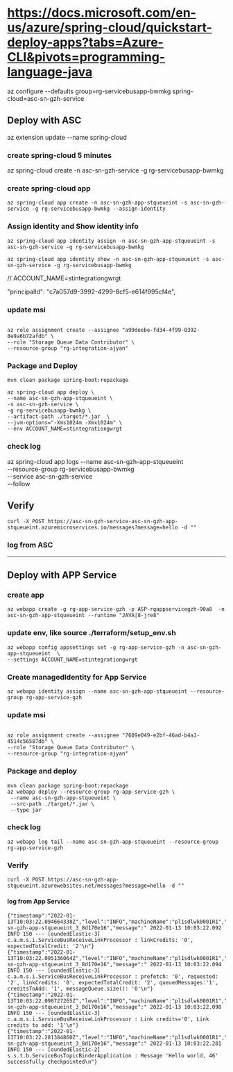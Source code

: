 # https://docs.microsoft.com/en-us/azure/spring-cloud/quickstart-deploy-apps?tabs=Azure-CLI&pivots=programming-language-java


az configure --defaults group=rg-servicebusapp-bwmkg spring-cloud=asc-sn-gzh-service

## Deploy with ASC
az extension update --name spring-cloud

### create spring-cloud 5 minutes
az spring-cloud create -n asc-sn-gzh-service -g rg-servicebusapp-bwmkg

### create spring-cloud app
```shell
az spring-cloud app create -n asc-sn-gzh-app-stqueueint -s asc-sn-gzh-service -g rg-servicebusapp-bwmkg --assign-identity
```
### Assign identity and Show identity info
```shell
az spring-cloud app identity assign -n asc-sn-gzh-app-stqueueint -s asc-sn-gzh-service -g rg-servicebusapp-bwmkg

az spring-cloud app identity show -n asc-sn-gzh-app-stqueueint -s asc-sn-gzh-service -g rg-servicebusapp-bwmkg
```

// ACCOUNT_NAME=stintegrationgwrgt

"principalId": "c7a057d9-3992-4299-8cf5-e614f995cf4e",

### update msi
```shell

az role assignment create --assignee "a99deebe-fd34-4f99-8392-8e9a6b72afdb" \
--role "Storage Queue Data Contributor" \
--resource-group "rg-integration-ajyan"

```

### Package and Deploy
```shell
mvn clean package spring-boot:repackage

az spring-cloud app deploy \
--name asc-sn-gzh-app-stqueueint \
-s asc-sn-gzh-service \
-g rg-servicebusapp-bwmkg \
--artifact-path ./target/*.jar  \
--jvm-options="-Xms1024m -Xmx1024m" \
--env ACCOUNT_NAME=stintegrationgwrgt
```

### check log
az spring-cloud app logs --name asc-sn-gzh-app-stqueueint \
                         --resource-group rg-servicebusapp-bwmkg \
                         --service asc-sn-gzh-service \
                         --follow


## Verify
```shell
curl -X POST https://asc-sn-gzh-service-asc-sn-gzh-app-stqueueint.azuremicroservices.io/messages?message=hello -d ""
```
### log from ASC


---

## Deploy with APP Service
### create app
```shell
az webapp create -g rg-app-service-gzh -p ASP-rgappservicegzh-90a8  -n asc-sn-gzh-app-stqueueint --runtime "JAVA|8-jre8"
```

### update env, like  source ./terraform/setup_env.sh

```shell 
az webapp config appsettings set -g rg-app-service-gzh -n asc-sn-gzh-app-stqueueint  \
--settings ACCOUNT_NAME=stintegrationgwrgt
```

### Create managedIdentity for App Service
```shell
az webapp identity assign --name asc-sn-gzh-app-stqueueint --resource-group rg-app-service-gzh
```

### update msi

```shell

az role assignment create --assignee "7609e049-e2bf-46ad-b4a1-4514c56587db" \
--role "Storage Queue Data Contributor" \
--resource-group "rg-integration-ajyan"

```

### Package and deploy
```shell
mvn clean package spring-boot:repackage
az webapp deploy --resource-group rg-app-service-gzh \
 --name asc-sn-gzh-app-stqueueint \
 --src-path ./target/*.jar \
 --type jar
```

### check log
```shell
az webapp log tail --name asc-sn-gzh-app-stqueueint --resource-group rg-app-service-gzh
```

### Verify

```shell
curl -X POST https://asc-sn-gzh-app-stqueueint.azurewebsites.net/messages?message=hello -d ""
```

#### log from App Service
```shell
{"timestamp":"2022-01-13T10:03:22.094664338Z","level":"INFO","machineName":"pl1sdlwk0001R1","containerName":"asc-sn-gzh-app-stqueueint_3_8d170e16","message":" 2022-01-13 10:03:22.092  INFO 150 --- [oundedElastic-3] c.a.m.s.i.ServiceBusReceiveLinkProcessor : linkCredits: '0', expectedTotalCredit: '2'\n"}
{"timestamp":"2022-01-13T10:03:22.095136064Z","level":"INFO","machineName":"pl1sdlwk0001R1","containerName":"asc-sn-gzh-app-stqueueint_3_8d170e16","message":" 2022-01-13 10:03:22.094  INFO 150 --- [oundedElastic-3] c.a.m.s.i.ServiceBusReceiveLinkProcessor : prefetch: '0', requested: '2', linkCredits: '0', expectedTotalCredit: '2', queuedMessages:'1', creditsToAdd: '1', messageQueue.size(): '0'\n"}
{"timestamp":"2022-01-13T10:03:22.098727265Z","level":"INFO","machineName":"pl1sdlwk0001R1","containerName":"asc-sn-gzh-app-stqueueint_3_8d170e16","message":" 2022-01-13 10:03:22.098  INFO 150 --- [oundedElastic-3] c.a.m.s.i.ServiceBusReceiveLinkProcessor : Link credits='0', Link credits to add: '1'\n"}
{"timestamp":"2022-01-13T10:03:22.281384860Z","level":"INFO","machineName":"pl1sdlwk0001R1","containerName":"asc-sn-gzh-app-stqueueint_3_8d170e16","message":" 2022-01-13 10:03:22.281  INFO 150 --- [oundedElastic-2] s.s.t.b.ServiceBusTopicBinderApplication : Message 'Hello world, 46' successfully checkpointed\n"}


```
